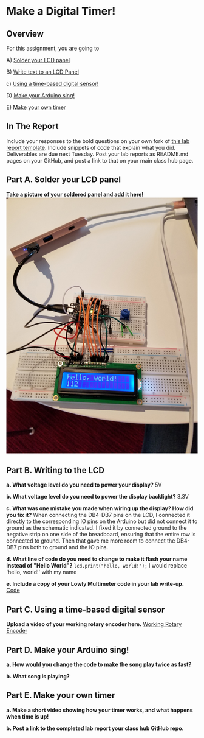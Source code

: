 # Make a Digital Timer!
 
## Overview
For this assignment, you are going to 

A) [Solder your LCD panel](#part-a-solder-your-lcd-panel)

B) [Write text to an LCD Panel](#part-b-writing-to-the-lcd) 

c) [Using a time-based digital sensor!](#part-c-using-a-time-based-digital-sensor)

D) [Make your Arduino sing!](#part-d-make-your-arduino-sing)

E) [Make your own timer](#part-e-make-your-own-timer) 
 
## In The Report
Include your responses to the bold questions on your own fork of [this lab report template](https://github.com/FAR-Lab/IDD-Fa18-Lab2). Include snippets of code that explain what you did. Deliverables are due next Tuesday. Post your lab reports as README.md pages on your GitHub, and post a link to that on your main class hub page.

## Part A. Solder your LCD panel

**Take a picture of your soldered panel and add it here!**
![Code](https://github.com/jamiekimyu/IDD-Fa18-Lab2/blob/master/20180910_125008.jpg)

## Part B. Writing to the LCD
 
**a. What voltage level do you need to power your display?**
5V

**b. What voltage level do you need to power the display backlight?**
3.3V
   
**c. What was one mistake you made when wiring up the display? How did you fix it?**
When connecting the DB4-DB7 pins on the LCD, I connected it directly to the corresponding IO pins on the Arduino but did not connect it to ground as the schematic indicated. I fixed it by connected ground to the negative strip on one side of the breadboard, ensuring that the entire row is connected to ground. Then that gave me more room to connect the DB4-DB7 pins both to ground and the IO pins.   

**d. What line of code do you need to change to make it flash your name instead of "Hello World"?**
`lcd.print("hello, world!");` I would replace 'hello, world!' with my name

**e. Include a copy of your Lowly Multimeter code in your lab write-up.**
[Code](https://github.com/jamiekimyu/IDD-Fa18-Lab2/blob/master/code.ino)


## Part C. Using a time-based digital sensor

**Upload a video of your working rotary encoder here.**
[Working Rotary Encoder](https://www.youtube.com/watch?v=IWdhRCE1wdY)


## Part D. Make your Arduino sing!

**a. How would you change the code to make the song play twice as fast?**
 
**b. What song is playing?**


## Part E. Make your own timer

**a. Make a short video showing how your timer works, and what happens when time is up!**

**b. Post a link to the completed lab report your class hub GitHub repo.**
